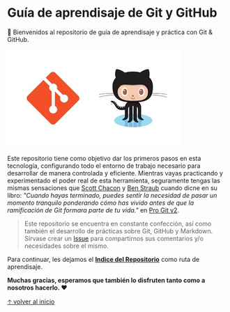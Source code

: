 # Guía de aprendisaje de Git y GitHub

:wave: Bienvenidos al repositorio de guía de aprendisaje y práctica con Git & GitHub.

![GitHub loves Git](img/github-loves-git.jpg)

Este repositorio tiene como objetivo dar los primeros pasos en esta tecnología, configurando todo el entorno de trabajo necesario para desarrollar de manera controlada y eficiente. Mientras vayas practicando y experimentado el poder real de esta herramienta, seguramente tengas las mismas sensaciones que [Scott Chacon](https://github.com/schacon) y [Ben Straub](https://github.com/ben) cuando dicne en su libro: _"Cuando hayas terminado, puedes sentir la necesidad de pasar un momento tranquilo ponderando cómo has vivido antes de que la ramificación de Git formara parte de tu vida."_ en [Pro Git v2](https://github.com/progit/progit2-es).
> Este repositorio se encuentra en constante confección, así como también el desarrollo de prácticas sobre Git, GitHub y Markdown. Sírvase crear un [Issue](https://github.com/novocap/git-documentation/issues/new) para compartirnos sus comentarios y/o necesidades sobre el mismo.

Para continuar, les dejamos el [__Indice del Repositorio__](docs/SUMMARY.md) como ruta de aprendisaje.

__Muchas gracias, esperamos que también lo disfruten tanto como a nosotros hacerlo. :heart:__

[🡡 volver al inicio](#Guía-de-aprendisaje-de-Git-y-GitHub)